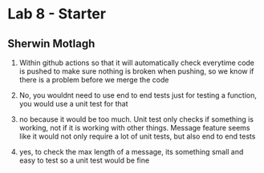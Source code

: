 # Lab 8 - Starter 

## Sherwin Motlagh

1. Within github actions so that it will automatically check everytime code is pushed to make sure nothing is broken when pushing, so we know if there is a problem before we merge the code


2. No, you wouldnt need to use end to end tests just for testing a function, you would use a unit test for that

3. no because it would be too much. Unit test only checks if something is working, not if it is working with other things. Message feature seems like it would not only require a lot of unit tests, but also end to end tests


4. yes, to check the max length of a message, its something small and easy to test so a unit test would be fine
